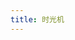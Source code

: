 ```yaml
---
title: 时光机
---
```


<body>
  <div id="lazy"></div>
  <div id="artitalk"></div>
  <script>
    const img = 'https://rmt.dogedoge.com/fetch/royce/storage/royce.png?fmt=webp',
          appID = 'Ikn1WpEQq7e9N6H3EhY9k43J-9Nh9j0Va',
          appKEY = '3SnOsnvmkYXBAT0WFNoLdEuR',
          username = 'Royce',
          severurl = 'https://shuo.royce2003.top',
          per = 10,
          lazy = 0;
  </script>
  <script src="https://cdn.staticfile.org/jquery/2.0.0/jquery.min.js"></script>
  <script src="/js/artitalk.js"></script>
</body>

